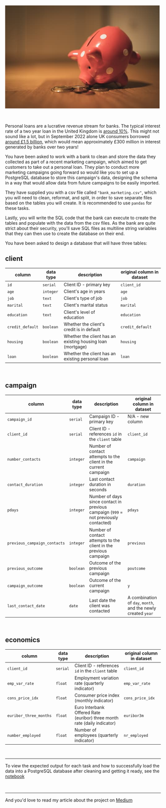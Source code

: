 ![piggy_bank](piggy_bank.jpg)

<br>

Personal loans are a lucrative revenue stream for banks. The typical interest rate of a two year loan in the United Kingdom is [around 10%](https://www.experian.com/blogs/ask-experian/whats-a-good-interest-rate-for-a-personal-loan/). This might not sound like a lot, but in September 2022 alone UK consumers borrowed [around £1.5 billion](https://www.ukfinance.org.uk/system/files/2022-12/Household%20Finance%20Review%202022%20Q3-%20Final.pdf), which would mean approximately £300 million in interest generated by banks over two years!

You have been asked to work with a bank to clean and store the data they collected as part of a recent marketing campaign, which aimed to get customers to take out a personal loan. They plan to conduct more marketing campaigns going forward so would like you to set up a PostgreSQL database to store this campaign's data, designing the schema in a way that would allow data from future campaigns to be easily imported. 

They have supplied you with a csv file called `"bank_marketing.csv"`, which you will need to clean, reformat, and split, in order to save separate files based on the tables you will create. It is recommended to use `pandas` for these tasks.

Lastly, you will write the SQL code that the bank can execute to create the tables and populate with the data from the csv files. As the bank are quite strict about their security, you'll save SQL files as multiline string variables that they can then use to create the database on their end. 

You have been asked to design a database that will have three tables:

## client

| column | data type | description | original column in dataset |
|--------|-----------|-------------|----------------------------|
| `id` | `serial` | Client ID - primary key | `client_id` |
| `age` | `integer` | Client's age in years | `age` |
| `job` | `text` | Client's type of job | `job` |
| `marital` | `text` | Client's marital status | `marital` | 
| `education` | `text` | Client's level of education | `education` |
| `credit_default` | `boolean` | Whether the client's credit is in default | `credit_default` |
| `housing` | `boolean` | Whether the client has an existing housing loan (mortgage) | `housing` | 
| `loan` | `boolean` | Whether the client has an existing personal loan | `loan` |

<br>

## campaign

| column | data type | description | original column in dataset |
|--------|-----------|-------------|----------------------------|
| `campaign_id` | `serial` | Campaign ID - primary key | N/A - new column |
| `client_id` | `serial` | Client ID - references `id` in the `client` table | `client_id` |
| `number_contacts` | `integer` | Number of contact attempts to the client in the current campaign | `campaign` |
| `contact_duration` | `integer` | Last contact duration in seconds | `duration` |
| `pdays` | `integer` | Number of days since contact in previous campaign (`999` = not previously contacted) | `pdays` |
| `previous_campaign_contacts` | `integer` | Number of contact attempts to the client in the previous campaign | `previous` |
| `previous_outcome` | `boolean` | Outcome of the previous campaign | `poutcome` |
| `campaign_outcome` | `boolean` | Outcome of the current campaign | `y` |
| `last_contact_date` | `date` | Last date the client was contacted | A combination of `day`, `month`, and the newly created `year` |

<br>

## economics

| column | data type | description | original column in dataset |
|--------|-----------|-------------|----------------------------|
| `client_id` | `serial` | Client ID - references `id` in the `client` table | `client_id` |
| `emp_var_rate` | `float` | Employment variation rate (quarterly indicator) | `emp_var_rate` |
| `cons_price_idx` | `float` | Consumer price index (monthly indicator) | `cons_price_idx` |
| `euribor_three_months` | `float` | Euro Interbank Offered Rate (euribor) three month rate (daily indicator) | `euribor3m` |
| `number_employed` | `float` | Number of employees (quarterly indicator)| `nr_employed` |

<br>

---
To view the expected output for each task and how to successfully load the data into a PostgreSQL database after cleaning and getting it ready, see the [notebook](https://github.com/Chisomnwa/TheLook_Ecommerce_Analysis/blob/main/Business%20Case%20Study%20Questions%20and%20Answers.md)


<br>

---
And you'd love to read my article about the project on [Medium]()


